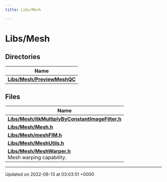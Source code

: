 ```yaml
---
title: Libs/Mesh

---
```


# Libs/Mesh



## Directories

| Name           |
| -------------- |
| **[Libs/Mesh/PreviewMeshQC](../Files/dir_409787ee32d93aa6a212981d92e6dc9a.md#dir-libs/mesh/previewmeshqc)**  |

## Files

| Name           |
| -------------- |
| **[Libs/Mesh/itkMultiplyByConstantImageFilter.h](../Files/itkMultiplyByConstantImageFilter_8h.md#file-itkmultiplybyconstantimagefilter.h)**  |
| **[Libs/Mesh/Mesh.h](../Files/Mesh_8h.md#file-mesh.h)**  |
| **[Libs/Mesh/meshFIM.h](../Files/meshFIM_8h.md#file-meshfim.h)**  |
| **[Libs/Mesh/MeshUtils.h](../Files/MeshUtils_8h.md#file-meshutils.h)**  |
| **[Libs/Mesh/MeshWarper.h](../Files/MeshWarper_8h.md#file-meshwarper.h)** <br>Mesh warping capability.  |






-------------------------------

Updated on 2022-08-13 at 03:03:51 +0000
